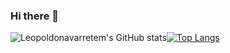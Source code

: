 ### Hi there 👋

<!--
**leopoldonavarretem/leopoldonavarretem** is a ✨ _special_ ✨ repository because its `README.md` (this file) appears on your GitHub profile.

Here are some ideas to get you started:

- 🔭 I’m currently working on ...
- 🌱 I’m currently learning ...
- 👯 I’m looking to collaborate on ...
- 🤔 I’m looking for help with ...
- 💬 Ask me about ...
- 📫 How to reach me: ...
- 😄 Pronouns: ...
- ⚡ Fun fact: ...
-->



![Leopoldonavarretem's GitHub stats](https://github-readme-stats.vercel.app/api?username=leopoldonavarretem&theme=radical&show_icons=true)[![Top Langs](https://github-readme-stats.vercel.app/api/top-langs/?username=leopoldonavarretem&layout=compact&theme=radical)](https://github.com/leopoldonavarretem/github-readme-stats)
